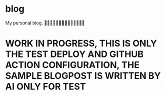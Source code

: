 # blog
My personal blog.
 🚧🚧🚧🚧🚧🚧🚧🚧🚧🚧🚧🚧🚧🚧
# WORK IN PROGRESS, THIS IS ONLY THE TEST DEPLOY AND GITHUB ACTION CONFIGURATION, THE SAMPLE BLOGPOST IS WRITTEN BY AI ONLY FOR TEST
